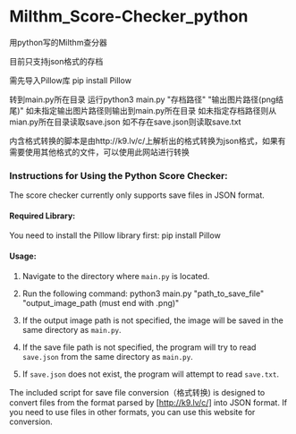 # Milthm_Score-Checker_python
用python写的Milthm查分器



目前只支持json格式的存档

需先导入Pillow库
pip install Pillow

转到main.py所在目录
运行python3 main.py "存档路径" "输出图片路径(png结尾)"
如未指定输出图片路径则输出到main.py所在目录
如未指定存档路径则从mian.py所在目录读取save.json
如不存在save.json则读取save.txt

内含格式转换的脚本是由http://k9.lv/c/上解析出的格式转换为json格式，如果有需要使用其他格式的文件，可以使用此网站进行转换

### Instructions for Using the Python Score Checker:

The score checker currently only supports save files in JSON format.

#### Required Library:
You need to install the Pillow library first:
pip install Pillow

#### Usage:
1. Navigate to the directory where `main.py` is located.
2. Run the following command:
   python3 main.py "path_to_save_file" "output_image_path (must end with .png)"

3. If the output image path is not specified, the image will be saved in the same directory as `main.py`.
4. If the save file path is not specified, the program will try to read `save.json` from the same directory as `main.py`.
5. If `save.json` does not exist, the program will attempt to read `save.txt`.

The included script for save file conversion（格式转换) is designed to convert files from the format parsed by [http://k9.lv/c/] into JSON format. If you need to use files in other formats, you can use this website for conversion.
